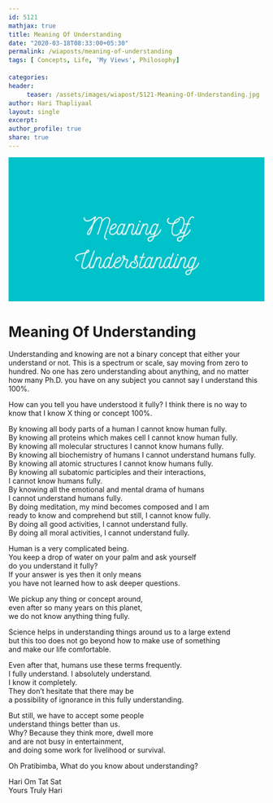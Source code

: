 ```yaml
--- 
id: 5121
mathjax: true  
title: Meaning Of Understanding
date: "2020-03-18T08:33:00+05:30"
permalink: /wiaposts/meaning-of-understanding
tags: [ Concepts, Life, 'My Views', Philosophy]    

categories: 
header:
     teaser: /assets/images/wiapost/5121-Meaning-Of-Understanding.jpg
author: Hari Thapliyaal 
layout: single 
excerpt:  
author_profile: true 
share: true 
---
```


![Meaning Of Understanding](/assets/images/wiapost/5121-Meaning-Of-Understanding.jpg)     
   
# Meaning Of Understanding
       
Understanding and knowing are not a binary concept that either your understand or not. This is a spectrum or scale, say moving from zero to hundred. No one has zero understanding about anything, and no matter how many Ph.D. you have on any subject you cannot say I understand this 100%.    
    
How can you tell you have understood it fully? I think there is no way to know that I know X thing or concept 100%.    
    
By knowing all body parts of a human I cannot know human fully.     
By knowing all proteins which makes cell I cannot know human fully.     
By knowing all molecular structures I cannot know humans fully.     
By knowing all biochemistry of humans I cannot understand humans fully.     
By knowing all atomic structures I cannot know humans fully.     
By knowing all subatomic participles and their interactions,     
I cannot know humans fully.     
By knowing all the emotional and mental drama of humans     
I cannot understand humans fully.     
By doing meditation, my mind becomes composed and I am     
ready to know and comprehend but still, I cannot know fully.     
By doing all good activities, I cannot understand fully.     
By doing all moral activities, I cannot understand fully.    
    
Human is a very complicated being.     
You keep a drop of water on your palm and ask yourself     
do you understand it fully?     
If your answer is yes then it only means     
you have not learned how to ask deeper questions.    
    
We pickup any thing or concept around,     
even after so many years on this planet,     
we do not know anything thing fully.    
    
Science helps in understanding things around us to a large extend     
but this too does not go beyond how to make use of something     
and make our life comfortable.    
    
Even after that, humans use these terms frequently.     
I fully understand. I absolutely understand.     
I know it completely.     
They don’t hesitate that there may be     
a possibility of ignorance in this fully understanding.    
    
But still, we have to accept some people     
understand things better than us.     
Why? Because they think more, dwell more     
and are not busy in entertainment,     
and doing some work for livelihood or survival.    
    
Oh Pratibimba, What do you know about understanding?    
    
Hari Om Tat Sat     
Yours Truly Hari    
